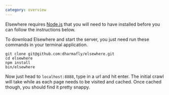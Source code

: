 ```yaml
---
category: overview
---
```

Elsewhere requires [Node.js][node] that you will need to have installed before you can follow the instructions below. 

To download Elsewhere and start the server, you just need run these commands in your terminal application.

    git clone git@github.com:dharmafly/elsewhere.git
    cd elsewhere
    npm install
    bin/elsewhere

Now just head to `localhost:8888`, type in a url and hit enter. The initial crawl will take while as each page needs to be visited and cached. Once cached though, you should find it pretty snappy.

[node]: http://nodejs.org/